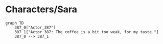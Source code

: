 # Characters/Sara


```mermaid
graph TD
    387_0["Actor_387"]
    387_1["Actor_387: The coffee is a bit too weak, for my taste."]
    387_0 --> 387_1
```